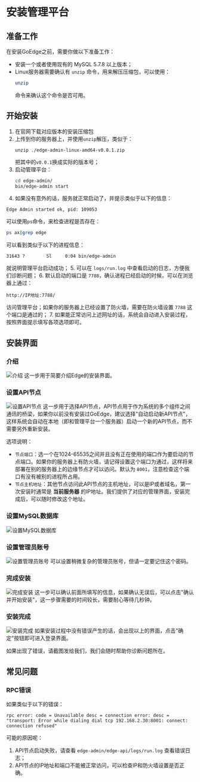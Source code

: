 # 安装管理平台
## 准备工作
在安装GoEdge之前，需要你做以下准备工作：
* 安装一个或者使用现有的 MySQL 5.7.8 以上版本；
* Linux服务器需要确认有 `unzip` 命令，用来解压压缩包，可以使用：
  ~~~bash
  unzip
  ~~~
  命令来确认这个命令是否可用。

## 开始安装
1. 在官网下载对应版本的安装压缩包
2. 上传到你的服务器上，并使用`unzip`解压，类似于：
   ~~~
   unzip ./edge-admin-linux-amd64-v0.0.1.zip
   ~~~
   把其中的`v0.0.1`换成实际的版本号；
3. 启动管理平台：
   ~~~bash
   cd edge-admin/
   bin/edge-admin start
   ~~~
4. 如果没有意外的话，服务就正常启动了，并提示类似于以下的信息：
  ~~~
  Edge Admin started ok, pid: 109053
  ~~~
  可以使用`ps`命令，来检查进程是否存在：
  ~~~bash
  ps ax|grep edge
  ~~~
  可以看到类似于以下的进程信息：
  ~~~
  31643 ?        Sl     0:04 bin/edge-admin
  ~~~
  就说明管理平台启动成功；
5. 可以在 `logs/run.log` 中查看启动的日志，方便我们诊断问题；
6. 默认启动的端口是 `7788`，确认进程已经启动的时候，可以在浏览器上通过：
   ~~~
   http://IP地址:7788/
   ~~~
   访问管理平台；如果你的服务器上已经设置了防火墙，需要在防火墙设置 `7788` 这个端口是通过的；
7. 如果能正常访问上述网址的话，系统会自动进入安装过程，按照界面提示填写各项选项即可。

## 安装界面
### 介绍
![介绍](Install1.png)
这一步用于简要介绍Edge的安装界面。

### 设置API节点
![设置API节点](Install2.png)
这一步用于选择API节点，API节点用于作为系统的多个组件之间通讯的桥梁，如果你以前没有安装过GoEdge，建议选择"自动启动新API节点"，这样系统会自动在本地（即和管理平台一个服务器）启动一个新的API节点，而不需要另外重新安装。

选项说明：
* `节点端口`：选一个在1024-65535之间并且没有正在使用的端口作为要启动的节点端口。如果你的服务器上有防火墙，请记得设置这个端口为通过，这样将来部署在别的服务器上的边缘节点才可以访问。默认为 `8001`，注意检查这个端口有没有被别的进程所占用。
* `节点主机地址`：其他节点访问此API节点的主机地址，可以是IP或者域名，第一次安装时通常是 **当前服务器** 的IP地址。我们提供了对应的管理界面，安装完成后，可以随时修改这个地址。

### 设置MySQL数据库
![设置MySQL数据库](Install3.png)

### 设置管理员账号
![设置管理员账号](Install4.png)
可以设置稍微复杂的管理员账号，但请一定要记住这个密码。

### 完成安装
![完成安装](Install5.png)
这一步可以确认前面所填写的信息，如果确认无误后，可以点击"确认并开始安装"，这一步骤需要的时间较长，需要耐心等待几秒钟。

### 安装完成
![安装完成](Install6.png)
如果安装过程中没有错误产生的话，会出现以上的界面，点击"确定"按钮即可进入登录界面。

如果出现了错误，请截图发给我们，我们会随时帮助你诊断问题所在。

## 常见问题
### RPC错误
如果类似于以下的错误：
~~~
rpc error: code = Unavailable desc = connection error: desc = "transport: Error while dialing dial tcp 192.168.2.30:8001: connect: connection refused"
~~~
可能的原因呢：
1. API节点启动失败，请查看 `edge-admin/edge-api/logs/run.log` 查看错误日志；
2. API节点的IP地址和端口不能被正常访问，可以检查IP和防火墙设置是否正确。